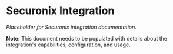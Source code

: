 # Securonix Integration

*Placeholder for Securonix integration documentation.*

**Note:** This document needs to be populated with details about the integration's capabilities, configuration, and usage.
